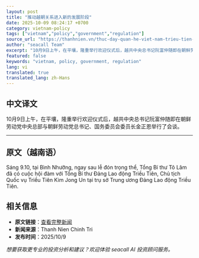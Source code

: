 ```yaml
---
layout: post
title: "推动越朝关系进入新的发展阶段"
date: 2025-10-09 08:24:17 +0700
category: vietnam-policy
tags: ["vietnam","policy","government","regulation"]
source_url: "https://thanhnien.vn/thuc-day-quan-he-viet-nam-trieu-tien-buoc-vao-giai-doan-phat-trien-moi-185251009145629629.htm"
author: "seacall Team"
excerpt: "10月9日上午，在平壤，隆重举行欢迎仪式后，越共中央总书记阮富仲随即在朝鲜劳动党中央总部与朝鲜劳动党总书记、国务委员会委员长金正恩举行了会谈。..."
featured: false
keywords: "vietnam, policy, government, regulation"
lang: vi
translated: true
translated_lang: zh-Hans
---
```


## 中文译文

10月9日上午，在平壤，隆重举行欢迎仪式后，越共中央总书记阮富仲随即在朝鲜劳动党中央总部与朝鲜劳动党总书记、国务委员会委员长金正恩举行了会谈。

---

## 原文（越南语）

S&aacute;ng 9.10, tại B&igrave;nh Nhưỡng, ngay sau lễ đ&oacute;n trọng thể, Tổng B&iacute; thư T&ocirc; L&acirc;m đ&atilde; c&oacute; cuộc hội đ&agrave;m với Tổng B&iacute; thư Đảng Lao động Triều Ti&ecirc;n, Chủ tịch Quốc vụ Triều Ti&ecirc;n Kim Jong Un tại trụ sở Trung ương Đảng Lao động Triều Ti&ecirc;n.

## 相关信息

- **原文链接**：[查看完整新闻](https://thanhnien.vn/thuc-day-quan-he-viet-nam-trieu-tien-buoc-vao-giai-doan-phat-trien-moi-185251009145629629.htm)
- **新闻来源**：Thanh Nien Chinh Tri
- **发布时间**：2025/10/9

*想要获取更专业的投资分析和建议？欢迎体验 seacall AI 投资顾问服务。*